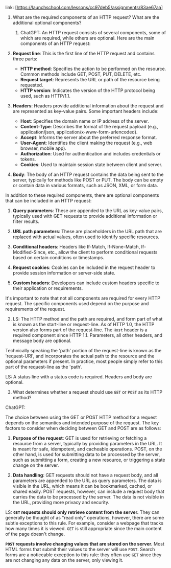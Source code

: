 link: [https://launchschool.com/lessons/cc97deb5/assignments/83ae67aa]
1. What are the required components of an HTTP request? What are the additional optional components?
	1. ChatGPT:   An HTTP request consists of several components, some of which are required, while others are optional. Here are the main components of an HTTP request:

1. **Request line**: This is the first line of the HTTP request and contains three parts:
    
    - **HTTP method**: Specifies the action to be performed on the resource. Common methods include GET, POST, PUT, DELETE, etc.
    - **Request target**: Represents the URL or path of the resource being requested.
    - **HTTP version**: Indicates the version of the HTTP protocol being used, such as HTTP/1.1.
2. **Headers**: Headers provide additional information about the request and are represented as key-value pairs. Some important headers include:
    
    - **Host**: Specifies the domain name or IP address of the server.
    - **Content-Type**: Describes the format of the request payload (e.g., application/json, application/x-www-form-urlencoded).
    - **Accept**: Informs the server about the preferred response format.
    - **User-Agent**: Identifies the client making the request (e.g., web browser, mobile app).
    - **Authorization**: Used for authentication and includes credentials or tokens.
    - **Cookies**: Used to maintain session state between client and server.
3. **Body**: The body of an HTTP request contains the data being sent to the server, typically for methods like POST or PUT. The body can be empty or contain data in various formats, such as JSON, XML, or form data.
    

In addition to these required components, there are optional components that can be included in an HTTP request:

1. **Query parameters**: These are appended to the URL as key-value pairs, typically used with GET requests to provide additional information or filter results.
    
2. **URL path parameters**: These are placeholders in the URL path that are replaced with actual values, often used to identify specific resources.
    
3. **Conditional headers**: Headers like If-Match, If-None-Match, If-Modified-Since, etc., allow the client to perform conditional requests based on certain conditions or timestamps.
    
4. **Request cookies**: Cookies can be included in the request header to provide session information or server-side state.
    
5. **Custom headers**: Developers can include custom headers specific to their application or requirements.
    

It's important to note that not all components are required for every HTTP request. The specific components used depend on the purpose and requirements of the request.

2. LS: The HTTP method and the path are required, and form part of what is known as the start-line or request-line. As of HTTP 1.0, the HTTP version also forms part of the request-line. The `Host` header is a required component since HTTP 1.1. Parameters, all other headers, and message body are optional.

Technically speaking the 'path' portion of the request-line is known as the 'request-URI', and incorporates the actual path to the resource and the optional parameters if present. In practice, most people simply refer to this part of the request-line as the 'path'.

LS:  A status line with a status code is required. Headers and body are optional.

3. What determines whether a request should use `GET` or `POST` as its HTTP method?

ChatGPT:

The choice between using the GET or POST HTTP method for a request depends on the semantics and intended purpose of the request. The key factors to consider when deciding between GET and POST are as follows:

1. **Purpose of the request**: GET is used for retrieving or fetching a resource from a server, typically by providing parameters in the URL. It is meant for safe, idempotent, and cacheable operations. POST, on the other hand, is used for submitting data to be processed by the server, such as submitting a form, creating a new resource, or triggering a state change on the server.
    
2. **Data handling**: GET requests should not have a request body, and all parameters are appended to the URL as query parameters. The data is visible in the URL, which means it can be bookmarked, cached, or shared easily. POST requests, however, can include a request body that carries the data to be processed by the server. The data is not visible in the URL, providing more privacy and security.

LS:  **`GET` requests should only retrieve content from the server.** They can generally be thought of as "read only" operations, however, there are some subtle exceptions to this rule. For example, consider a webpage that tracks how many times it is viewed. `GET` is still appropriate since the main content of the page doesn't change.

**`POST` requests involve changing values that are stored on the server.** Most HTML forms that submit their values to the server will use `POST`. Search forms are a noticeable exception to this rule: they often use `GET` since they are not changing any data on the server, only viewing it.